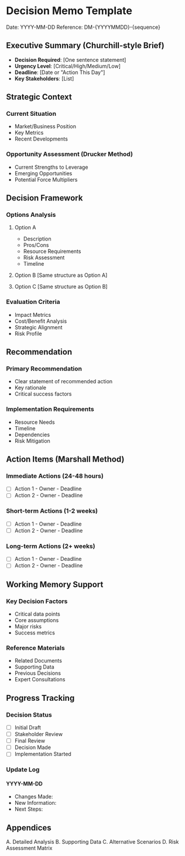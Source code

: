 # Decision Memo Template
Date: YYYY-MM-DD
Reference: DM-{YYYYMMDD}-{sequence}

## Executive Summary (Churchill-style Brief)
- **Decision Required**: [One sentence statement]
- **Urgency Level**: [Critical/High/Medium/Low]
- **Deadline**: [Date or "Action This Day"]
- **Key Stakeholders**: [List]

## Strategic Context
### Current Situation
- Market/Business Position
- Key Metrics
- Recent Developments

### Opportunity Assessment (Drucker Method)
- Current Strengths to Leverage
- Emerging Opportunities
- Potential Force Multipliers

## Decision Framework
### Options Analysis
1. Option A
   - Description
   - Pros/Cons
   - Resource Requirements
   - Risk Assessment
   - Timeline
   
2. Option B
   [Same structure as Option A]

3. Option C
   [Same structure as Option B]

### Evaluation Criteria
- Impact Metrics
- Cost/Benefit Analysis
- Strategic Alignment
- Risk Profile

## Recommendation
### Primary Recommendation
- Clear statement of recommended action
- Key rationale
- Critical success factors

### Implementation Requirements
- Resource Needs
- Timeline
- Dependencies
- Risk Mitigation

## Action Items (Marshall Method)
### Immediate Actions (24-48 hours)
- [ ] Action 1 - Owner - Deadline
- [ ] Action 2 - Owner - Deadline

### Short-term Actions (1-2 weeks)
- [ ] Action 1 - Owner - Deadline
- [ ] Action 2 - Owner - Deadline

### Long-term Actions (2+ weeks)
- [ ] Action 1 - Owner - Deadline
- [ ] Action 2 - Owner - Deadline

## Working Memory Support
### Key Decision Factors
- Critical data points
- Core assumptions
- Major risks
- Success metrics

### Reference Materials
- Related Documents
- Supporting Data
- Previous Decisions
- Expert Consultations

## Progress Tracking
### Decision Status
- [ ] Initial Draft
- [ ] Stakeholder Review
- [ ] Final Review
- [ ] Decision Made
- [ ] Implementation Started

### Update Log
#### YYYY-MM-DD
- Changes Made:
- New Information:
- Next Steps:

## Appendices
A. Detailed Analysis
B. Supporting Data
C. Alternative Scenarios
D. Risk Assessment Matrix 